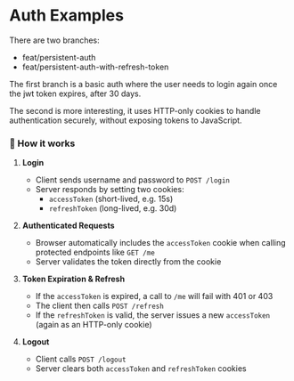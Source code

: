 # Auth Examples

There are two branches: 
- feat/persistent-auth
- feat/persistent-auth-with-refresh-token

The first branch is a basic auth where the user needs to login again once the jwt token expires, after 30 days.

The second is more interesting, it uses HTTP-only cookies to handle authentication securely, without exposing tokens to JavaScript.
### 🧭 How it works

1. **Login**
   - Client sends username and password to `POST /login`
   - Server responds by setting two cookies:
     - `accessToken` (short-lived, e.g. 15s)
     - `refreshToken` (long-lived, e.g. 30d)

2. **Authenticated Requests**
   - Browser automatically includes the `accessToken` cookie when calling protected endpoints like `GET /me`
   - Server validates the token directly from the cookie

3. **Token Expiration & Refresh**
   - If the `accessToken` is expired, a call to `/me` will fail with 401 or 403
   - The client then calls `POST /refresh`
   - If the `refreshToken` is valid, the server issues a new `accessToken` (again as an HTTP-only cookie)

4. **Logout**
   - Client calls `POST /logout`
   - Server clears both `accessToken` and `refreshToken` cookies